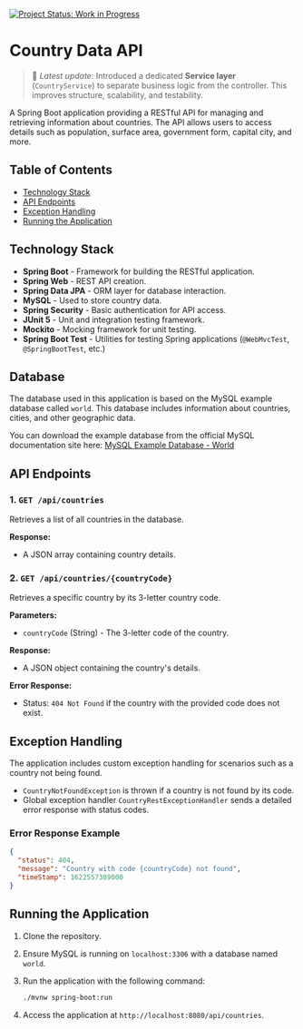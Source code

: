 [![Project Status: Work in Progress](https://img.shields.io/badge/Project%20Status-Work%20in%20Progress-orange.svg)](https://img.shields.io/badge/Project%20Status-Work%20in%20Progress-orange.svg)

# Country Data API

> 🔧 *Latest update*: Introduced a dedicated **Service layer** (`CountryService`) to separate business logic from the controller. This improves structure, scalability, and testability.  

A Spring Boot application providing a RESTful API for managing and retrieving information about countries. The API allows users to access details such as population, surface area, government form, capital city, and more.

## Table of Contents
- [Technology Stack](#technology-stack)
- [API Endpoints](#api-endpoints)
- [Exception Handling](#exception-handling)
- [Running the Application](#running-the-application)

## Technology Stack
- **Spring Boot** - Framework for building the RESTful application.
- **Spring Web** - REST API creation.
- **Spring Data JPA** - ORM layer for database interaction.
- **MySQL** - Used to store country data.
- **Spring Security** - Basic authentication for API access.
- **JUnit 5** - Unit and integration testing framework.
- **Mockito** - Mocking framework for unit testing.
- **Spring Boot Test** - Utilities for testing Spring applications (`@WebMvcTest`, `@SpringBootTest`, etc.)

## Database

The database used in this application is based on the MySQL example database called `world`. This database includes information about countries, cities, and other geographic data.

You can download the example database from the official MySQL documentation site here: [MySQL Example Database - World](https://dev.mysql.com/doc/index-other.html)

## API Endpoints

### 1. `GET /api/countries`
Retrieves a list of all countries in the database.

**Response:**
- A JSON array containing country details.

### 2. `GET /api/countries/{countryCode}`
Retrieves a specific country by its 3-letter country code.

**Parameters:**
- `countryCode` (String) - The 3-letter code of the country.

**Response:**
- A JSON object containing the country's details.

**Error Response:**
- Status: `404 Not Found` if the country with the provided code does not exist.

## Exception Handling

The application includes custom exception handling for scenarios such as a country not being found.

- `CountryNotFoundException` is thrown if a country is not found by its code.
- Global exception handler `CountryRestExceptionHandler` sends a detailed error response with status codes.

### Error Response Example
```json
{
  "status": 404,
  "message": "Country with code {countryCode} not found",
  "timeStamp": 1622557389000
}
```

## Running the Application

1. Clone the repository.
2. Ensure MySQL is running on `localhost:3306` with a database named `world`.
3. Run the application with the following command:

   ```bash
   ./mvnw spring-boot:run
   ```

4. Access the application at `http://localhost:8080/api/countries`.

